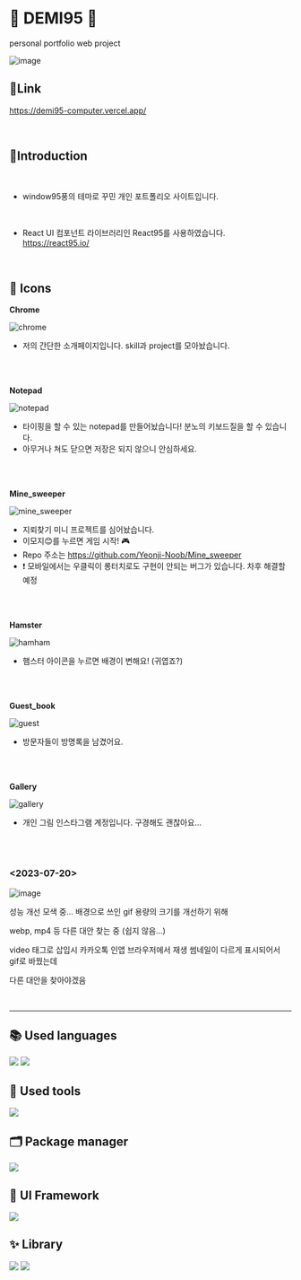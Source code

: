 # 💾 DEMI95 💾

personal portfolio web project 

![image](https://github.com/Yeonji-Noob/my-portfolio-web/assets/121682565/480392ee-7e28-4107-905d-efb1bb5e564a)


## :link:Link

https://demi95-computer.vercel.app/

<br/>

## :triangular_flag_on_post:Introduction

<br/>

+ window95풍의 테마로 꾸민 개인 포트폴리오 사이트입니다.

<br/>

+ React UI 컴포넌트 라이브러리인 React95를 사용하였습니다.
  https://react95.io/

<br/>



## 🐹 Icons

**Chrome** 

![chrome](https://github.com/Yeonji-Noob/my-portfolio-web/assets/121682565/dc9c848d-1b7c-49c2-a9a2-4ffc39c4377a)

* 저의 간단한 소개페이지입니다. skill과 project를 모아놨습니다.

<br></br>

**Notepad** 

![notepad](https://github.com/Yeonji-Noob/my-portfolio-web/assets/121682565/80de1e72-0a67-4c79-a126-4590907533d7)

* 타이핑을 할 수 있는 notepad를 만들어놨습니다! 분노의 키보드질을 할 수 있습니다.
* 아무거나 쳐도 닫으면 저장은 되지 않으니 안심하세요.


<br></br>

**Mine_sweeper** 

![mine_sweeper](https://github.com/Yeonji-Noob/my-portfolio-web/assets/121682565/a8a3ed16-42d4-4534-bd8e-07abe04194c1)

* 지뢰찾기 미니 프로젝트를 심어놨습니다.
* 이모지😊를 누르면 게임 시작! 🎮
* Repo 주소는 https://github.com/Yeonji-Noob/Mine_sweeper
* ❗ 모바일에서는 우클릭이 롱터치로도 구현이 안되는 버그가 있습니다. 차후 해결할 예정


<br></br>

**Hamster** 

![hamham](https://github.com/Yeonji-Noob/my-portfolio-web/assets/121682565/543e0f78-4f01-4559-bfd2-fc6d7bbe9120)

* 햄스터 아이콘을 누르면 배경이 변해요! (귀엽죠?)


<br></br>

**Guest_book** 

![guest](https://github.com/Yeonji-Noob/my-portfolio-web/assets/121682565/094d418a-ce61-403c-9725-fcb5f85d1996)

* 방문자들이 방명록을 남겼어요.


<br></br>

**Gallery** 

![gallery](https://github.com/Yeonji-Noob/my-portfolio-web/assets/121682565/04d3aa2a-9a3c-48e3-82b1-ddaa2e63a16d)

* 개인 그림 인스타그램 계정입니다. 구경해도 괜찮아요...


<br></br>


### <2023-07-20>

![image](https://github.com/Yeonji-Noob/my-portfolio-web/assets/121682565/3ef39d32-438f-4355-ad6a-36f9d6300d49)

성능 개선 모색 중...
배경으로 쓰인 gif 용량의 크기를 개선하기 위해 

webp, mp4 등 다른 대안 찾는 중 (쉽지 않음...)

video 태그로 삽입시 
카카오톡 인앱 브라우저에서 재생 썸네일이 다르게 표시되어서 gif로 바꿨는데

다른 대안을 찾아야겠음

<br/>

---

## 📚 Used languages
<p>
<img src="https://img.shields.io/badge/styledcomponents-DB7093?style=for-the-badge&logo=styledcomponents&logoColor=white"/>
<img src="https://img.shields.io/badge/Typescript-3178C6?style=for-the-badge&logo=typescript&logoColor=white"/>
</p>

## 🧰 Used tools
<p>
<img src="https://img.shields.io/badge/VScode-007ACC?style=for-the-badge&logo=visualstudiocode&logoColor=white"/>
</p>

## 🗂 Package manager
<p>
<img src="https://img.shields.io/badge/yarn-2C8EBB?style=for-the-badge&logo=yarn&logoColor=white"/>
</p>

## :tulip: UI Framework

<p>
<img src="https://img.shields.io/badge/react95-909090?style=for-the-badge&logo=react&logoColor=white"/>
</p>

## ✨ Library
<p>
<img src="https://img.shields.io/badge/react-61DAFB?style=for-the-badge&logo=react&logoColor=white"/>
<img src="https://img.shields.io/badge/createreactapp-09D3AC?style=for-the-badge&logo=createreactapp&logoColor=white"/>
</p>
